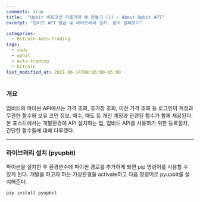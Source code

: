 ```yaml
---
comments: true
title:  "Upbit 비트코인 자동거래 봇 만들기 (1) - About Upbit API"
excerpt: "업비트 API 발급 및 라이브러리 설치. 함수 살펴보기"

categories:
  - Bitcoin Auto Trading
tags:
  - code
  - upbit
  - auto-trading
  - bitcoin
last_modified_at: 2021-06-14T08:06:00-05:00
---
```




### 개요

 업비트의 파이썬 API에서는 가격 조회, 호가창 조회, 이전 가격 조회 등 로그인이 계정과 무관한 함수와 보유 코인 정보, 매수, 매도 등 개인 계정과 관련된 함수가 함께 제공된다. 본 포스트에서는 개발환경에 API 설치하는 법, 업비트 API를 사용하기 위한 등록절차, 간단한 함수들에 대해 다루겠다.

------

### 라이브러리 설치 (pyupbit)

 파이썬을 설치한 후 환경변수에 파이썬 경로를 추가하게 되면 pip 명령어를 사용할 수 있게 된다. 개발을 하고자 하는 가상환경을 activate하고 다음 명령어로 pyupbit를 설치해준다.

```sh
pip install pyupbit
```

